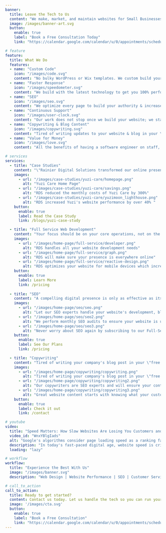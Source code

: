 ```yaml
---
banner:
  title: Leave the Tech to Us
  content: "We make, market, and maintain websites for Small Businesses and Startups so they can focus on what matters: running the business. No need to worry about purchasing domains, updating websites, tracking SEO trends; we do it all for you."  
  image: /images/banner-art.svg
  button:
    enable: true
    label: "Book a Free Consultation Today"
    link: "https://calendar.google.com/calendar/u/0/appointments/schedules/AcZssZ1gPAYTRg3q4mhJzvaBOd8y4C9EVbOeShOB5JCz0QrQt39VrBidjf1uejvqeffn-9S-p3hwXbqR"

# feature
feature: 
  title: What We Do
  features:
  - name: "Custom Code"
    icon: "/images/code.svg"
    content: "No bulky WordPress or Wix templates. We custom build your site to reflect your brand."
  - name: "Faster Response"
    icon: "/images/speedometer.svg"
    content: "We build with the latest technology to get you 100% performance, improving search rankings."
  - name: "SEO"
    icon: "/images/seo.svg"
    content: "We optimize every page to build your authority & increase your search rankings on Google."
  - name: "Continuous Support"
    icon: "/images/user-clock.svg"
    content: "Our work does not stop once we build your website; we stay on and ensure it works flawlessly every day."
  - name: "Copywriting & Blog Content"
    icon: "/images/copywriting.svg"
    content: "Tired of writing updates to your website & blog in your \"free time\"? We do that for you."
  - name: "Value for Money"
    icon: "/images/love.svg"
    content: "All the benefits of having a software engineer on staff, but a fraction the cost."

# services
services:
  - title: "Case Studies"
    content: "\"Rainier Digital Solutions transformed our online presence. Our new website is visually stunning, and its improved performance has had a significant impact on our business. The custom branding, cost savings, and technical support have been invaluable. We couldn't be happier with the results!\""
    images:
      - url: "/images/case-studies/yuzi-care/homepage.png"
        alt: "Yuzi Care Home Page"
      - url: "/images/case-studies/yuzi-care/savings.png"
        alt: "RDS reduced the monthly costs of Yuzi Care by 300%"
      - url: "/images/case-studies/yuzi-care/yuzimoon_lighthouse.png"
        alt: "RDS increased Yuzi's website performance by over 40% "
    button:
      enable: true
      label: Read the Case Study
      link: /blogs/yuzi-case-study

  - title: "Full Service Web Development"
    content: "Your focus should be on your core operations, not on the intricacies of website upkeep. Our Full Web Management service offers you a hassle-free way to maintain and optimize your website comprehensively. From regular updates, security enhancements, and performance optimization to content creation and user experience improvements, we've got you covered."
    images: 
      - url: "/images/home-page/full-service/developer.png"
        alt: "RDS handles all your website development needs"
      - url: "/images/home-page/full-service/graph.png"
        alt: "RDS will make sure your presence is everywhere online"
      - url: "/images/home-page/full-service/reactive-design.png"
        alt: "RDS optimizes your website for mobile devices which increases traffic and conversions"
    button:
      enable: true
      label: Learn More
      link: /pricing
  
  - title: "SEO"
    content: "A compelling digital presence is only as effective as its visibility. Our SEO strategies are designed to enhance online visibility, attract more organic traffic, and drive meaningful conversions that contribute to the growth of your business."
    images:
      - url: "/images/home-page/seo/seo.png"
        alt: "Let our SEO experts handle your website's development, blogging content, and ensuring you are on Google"
      - url: "/images/home-page/seo/seo2.png"
        alt: "We perform monthly SEO audits to ensure your website is update to date on the latest SEO best practices"
      - url: "/images/home-page/seo/seo3.png"
        alt: "Never worry about SEO again by subscribing to our Full-Service package"
    button:
      enable: true
      label: See Our Plans
      link: /pricing

  - title: "Copywriting"
    content: "Tired of writing your company's blog post in your \"free time\"? Let us handle your copywriting for you. Activate your audience through pitch-perfect, SEO-optimized content and copy for your brand. Our copywriters are SEO experts and will ensure your content is filled with excellent keywords so you can out index your competition."
    images:
      - url: "/images/home-page/copywriting/copywriting.png"
        alt: "Tired of writing your company's blog post in your \"free time\"? Let us handle your copywriting for you"
      - url: "/images/home-page/copywriting/copywriting2.png"
        alt: "Our copywriters are SEO experts and will ensure your content is fill with excellent keywords so you can out index your competition"
      - url: "/images/home-page/copywriting/copywriting3.png"
        alt: "Great website content starts with knowing what your customers are searching for. We perform industry focused keyword research before every article."
    button:
      enable: true
      label: Check it out
      link: /contact

# youtube
video:
  title: "Speed Matters: How Slow Websites Are Losing You Customers and Search Rankings"
  video_id: "WnxYBlgIads"
  alt: "Google's algorithms consider page loading speed as a ranking factor, and slow mobile sites can harm overall search rankings. So, what's the solution? Custom-built websites optimized for speed."
  description: "In today's fast-paced digital age, website speed is critical for online success. Slow websites can be a recipe for disaster, driving away potential customers, killing conversion rates, and even getting penalized by search engines like Google."
  loading: "lazy"

# workflow
workflow: 
  title: "Experience the Best With Us"
  image: "/images/banner.svg"
  description: "Web Design | Website Performance | SEO | Customer Service"

# call_to_action
call_to_action:
  title: Ready to get started?
  content: Contact us today. Let us handle the tech so you can run your business.
  image: '/images/cta.svg'
  button:
    enable: true
    label: "Book a Free Consultation"
    link: "https://calendar.google.com/calendar/u/0/appointments/schedules/AcZssZ1gPAYTRg3q4mhJzvaBOd8y4C9EVbOeShOB5JCz0QrQt39VrBidjf1uejvqeffn-9S-p3hwXbqR"
---
```

